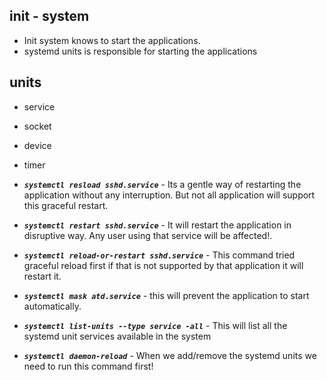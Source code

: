 ## init - system
* Init system knows to start the applications. 
* systemd units is responsible for starting the applications

## units

* service
* socket
* device
* timer

* ***`systemctl resload sshd.service`*** - Its a gentle way of restarting the application without any interruption. But not all application will support this graceful restart. 
* ***`systemctl restart sshd.service`*** - It will restart the application in disruptive way. Any user using that service will be affected!.
* ***`systemctl reload-or-restart sshd.service`*** - This command tried graceful reload first if that is not supported by that application it will restart it. 
* ***`systemctl mask atd.service`*** - this will prevent the application to start automatically. 
* ***`systemctl list-units --type service -all`*** - This will list all the systemd unit services available in the system
* ***`systemctl daemon-reload`*** - When we add/remove the systemd units we need to run this command first!